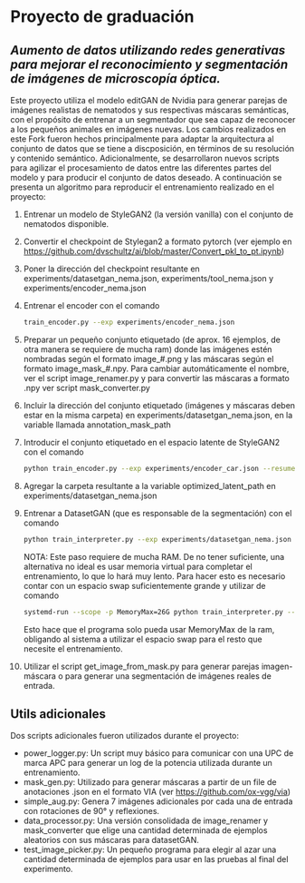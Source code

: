 # Proyecto de graduación
## _Aumento de datos utilizando redes generativas para mejorar el reconocimiento y segmentación de imágenes de microscopía óptica._

Este proyecto utiliza el modelo editGAN de Nvidia para generar parejas de imágenes realistas de nematodos y sus respectivas máscaras semánticas, con el propósito de entrenar a un segmentador que sea capaz de reconocer a los pequeños animales en imágenes nuevas. Los cambios realizados en este Fork fueron hechos principalmente para adaptar la arquitectura al conjunto de datos que se tiene a discposición, en términos de su resolución y contenido semántico. Adicionalmente, se desarrollaron nuevos scripts para agilizar el procesamiento de datos entre las diferentes partes del modelo y para producir el conjunto de datos deseado. A continuación se presenta un algoritmo para reproducir el entrenamiento realizado en el proyecto:

1. Entrenar un modelo de StyleGAN2 (la versión vanilla) con el conjunto de nematodos disponible.
2. Convertir el checkpoint de Stylegan2 a formato pytorch (ver ejemplo en https://github.com/dvschultz/ai/blob/master/Convert_pkl_to_pt.ipynb)
3. Poner la dirección del checkpoint resultante en experiments/datasetgan_nema.json, experiments/tool_nema.json y experiments/encoder_nema.json
4. Entrenar el encoder con el comando 

    ```sh
    train_encoder.py --exp experiments/encoder_nema.json
    ```

5. Preparar un pequeño conjunto etiquetado (de aprox. 16 ejemplos, de otra manera se requiere de mucha ram) donde las imágenes estén nombradas según el formato image_#.png y las máscaras según el formato image_mask_#.npy. Para cambiar automáticamente el nombre, ver el script image_renamer.py y para convertir las máscaras a formato .npy ver script mask_converter.py
6. Incluir la dirección del conjunto etiquetado (imágenes y máscaras deben estar en la misma carpeta) en experiments/datasetgan_nema.json, en la variable llamada annotation_mask_path
7. Introducir el conjunto etiquetado en el espacio latente de StyleGAN2 con el comando 
    ```sh
    python train_encoder.py --exp experiments/encoder_car.json --resume *encoder checkppoint* --testing_path data/annotation_car_32_clean --latent_sv_folder model_encoder/nema/training_embedding --test True
    ```
8. Agregar la carpeta resultante a la variable optimized_latent_path en experiments/datasetgan_nema.json
9. Entrenar a DatasetGAN (que es responsable de la segmentación) con el comando
    ```sh
    python train_interpreter.py --exp experiments/datasetgan_nema.json
    ```
    NOTA: Este paso requiere de mucha RAM. De no tener suficiente, una alternativa no ideal es usar memoria virtual para completar el entrenamiento, lo que lo hará muy lento. Para hacer esto es necesario contar con un espacio swap suficientemente grande y utilizar de comando
    
    ```sh
    systemd-run --scope -p MemoryMax=26G python train_interpreter.py --exp experiments/datasetgan_nema.json
    ```
    Esto hace que el programa solo pueda usar MemoryMax de la ram, obligando al sistema a utilizar el espacio swap para el resto que necesite el entrenamiento.
        
10. Utilizar el script get_image_from_mask.py para generar parejas imagen-máscara o para generar una segmentación de imágenes reales de entrada.


## Utils adicionales
Dos scripts adicionales fueron utilizados durante el proyecto:

- power_logger.py:
    Un script muy básico para comunicar con una UPC de marca APC para generar un log de la potencia utilizada durante un entrenamiento.
- mask_gen.py:
    Utilizado para generar máscaras a partir de un file de anotaciones .json en el formato VIA (ver https://github.com/ox-vgg/via)
- simple_aug.py:
	Genera 7 imágenes adicionales por cada una de entrada con rotaciones de 90&deg; y reflexiones.
- data_processor.py: 
	Una versión consolidada de image_renamer y mask_converter que elige una cantidad determinada de ejemplos aleatorios con sus máscaras para datasetGAN.
- test_image_picker.py:
	Un pequeño programa para elegir al azar una cantidad determinada de ejemplos para usar en las pruebas al final del experimento.

